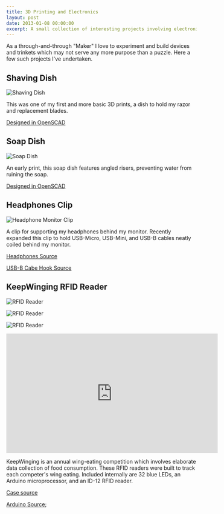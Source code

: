 ```yaml
---
title: 3D Printing and Electronics
layout: post
date: 2013-01-08 00:00:00
excerpt: A small collection of interesting projects involving electronics.
---
```


As a through-and-through "Maker" I love to experiment and build devices and
trinkets which may not serve any more purpose than a puzzle. Here a few such
projects I've undertaken.

## Shaving Dish

![Shaving Dish](/resources/hardware/dish-printed.jpg)

This was one of my first and more basic 3D prints, a dish to hold my razor and
replacement blades.

[Designed in OpenSCAD](https://github.com/grahamc/openscad/blob/master/dish.scad)

## Soap Dish

![Soap Dish](/resources/hardware/soap-dish.jpg)

An early print, this soap dish features angled risers, preventing water from
ruining the soap.

[Designed in OpenSCAD](https://github.com/grahamc/openscad/blob/master/soap%20dish.scad)

## Headphones Clip

![Headphone Monitor Clip](/resources/hardware/headphone-clip.jpg)

A clip for supporting my headphones behind my monitor. Recently expanded this
clip to hold USB-Micro, USB-Mini, and USB-B cables neatly coiled behind my
monitor.

[Headphones Source](https://github.com/grahamc/openscad/blob/master/headphones.scad)

[USB-B Cabe Hook Source](https://github.com/grahamc/openscad/blob/master/cable-hook-usb-b.scad)

## KeepWinging RFID Reader

![RFID Reader](/resources/hardware/rfid-printing.jpg)

![RFID Reader](/resources/hardware/rfid-fit.jpg)

![RFID Reader](/resources/hardware/rfid-demo.jpg)

<iframe
    width="560"
    height="315"
    src="http://www.youtube-nocookie.com/embed/Zc9uiyarHtY?rel=0"
    frameborder="0"
    allowfullscreen="allowfullscreen">
</iframe>

KeepWinging is an annual wing-eating competition which involves elaborate data
collection of food consumption. These RFID readers were built to track each
competer's wing eating. Included internally are 32 blue LEDs, an Arduino
microprocessor, and an ID-12 RFID reader.

[Case source](https://github.com/grahamc/openscad/blob/master/keepwinging.scad)

[Arduino Source](https://github.com/grahamc/keepwinging2013);



